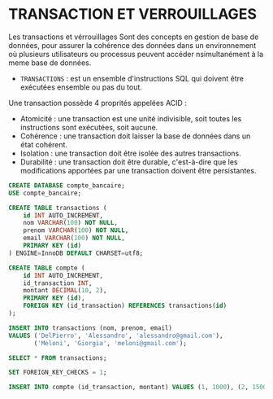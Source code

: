 # TRANSACTION ET VERROUILLAGES

Les transactions et vérrouillages Sont des concepts en gestion de base de données, pour assurer la cohérence des données dans un environnement où plusieurs utilisateurs ou processus peuvent accéder nsimultanément à la meme base de données.

- `TRANSACTIONS` : est un ensemble d'instructions SQL qui doivent être exécutées ensemble ou pas du tout.

Une transaction possède 4 proprités appelées ACID :
    
- Atomicité : une transaction est une unité indivisible, soit toutes les instructions sont exécutées, soit aucune.
- Cohérence : une transaction doit laisser la base de données dans un état cohérent.
- Isolation : une transaction doit être isolée des autres transactions.
- Durabilité : une transaction doit être durable, c'est-à-dire que les modifications apportées par une transaction doivent être persistantes.

```sql
CREATE DATABASE compte_bancaire;
USE compte_bancaire;

CREATE TABLE transactions (
    id INT AUTO_INCREMENT,
    nom VARCHAR(100) NOT NULL,
    prenom VARCHAR(100) NOT NULL,
    email VARCHAR(100) NOT NULL,
    PRIMARY KEY (id)
) ENGINE=InnoDB DEFAULT CHARSET=utf8;

CREATE TABLE compte (
    id INT AUTO_INCREMENT,
    id_transaction INT,
    montant DECIMAL(10, 2),
    PRIMARY KEY (id),
    FOREIGN KEY (id_transaction) REFERENCES transactions(id)
);

INSERT INTO transactions (nom, prenom, email)
VALUES ('DelPierro', 'Alessandro', 'alessandro@gmail.com'),
       ('Meloni', 'Giorgia', 'meloni@gmail.com');

SELECT * FROM transactions;

SET FOREIGN_KEY_CHECKS = 1;

INSERT INTO compte (id_transaction, montant) VALUES (1, 1000), (2, 1500);
```